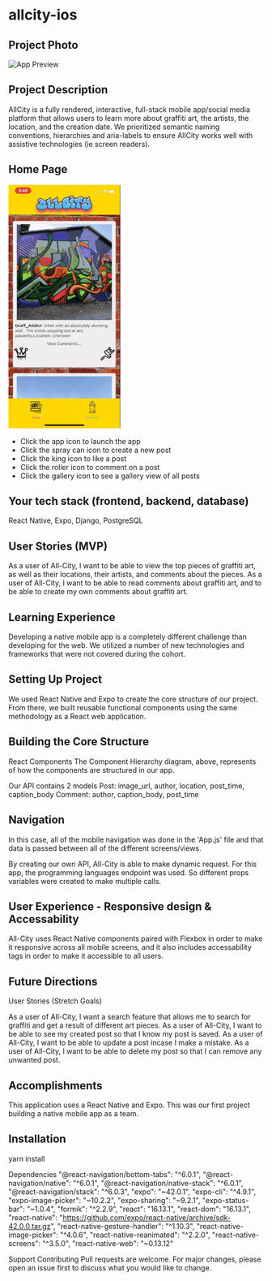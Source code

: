 # allcity-ios
## Project Photo
![App Preview](https://user-images.githubusercontent.com/65795477/128764980-eda26112-5ec2-4118-a11f-6f67eff425f5.png)


## Project Description

AllCity is a fully rendered, interactive, full-stack mobile app/social media platform that allows users to learn more about graffiti art, the artists, the location, and the creation date. We prioritized semantic naming conventions, hierarchies and aria-labels to ensure AllCity works well with assistive technologies (ie screen readers).

## Home Page

<img src="./assets/home_page_scroll.gif" alt="woof home page demo" />

- Click the app icon to launch the app
- Click the spray can icon to create a new post
- Click the king icon to like a post
- Click the roller icon to comment on a post
- Click the gallery icon to see a gallery view of all posts

## Your tech stack (frontend, backend, database)

React Native, Expo, Django, PostgreSQL

## User Stories (MVP)

As a user of All-City, I want to be able to view the top pieces of graffiti art, as well as their locations, their artists, and comments about the pieces.
As a user of All-City, I want to be able to read comments about graffiti art, and to be able to create my own comments about graffiti art.

## Learning Experience

Developing a native mobile app is a completely different challenge than developing for the web. We utilized a number of new technologies and frameworks that were not covered during the cohort.

## Setting Up Project

We used React Native and Expo to create the core structure of our project. From there, we built reusable functional components using the same methodology as a React web application.

## Building the Core Structure

React Components The Component Hierarchy diagram, above, represents of how the components are structured in our app.

Our API contains 2 models
Post: image_url, author, location, post_time, caption_body
Comment: author, caption_body, post_time

## Navigation

In this case, all of the mobile navigation was done in the 'App.js' file and that data is passed between all of the different screens/views.

By creating our own API, All-City is able to make dynamic request. For this app, the programming languages endpoint was used. So different props variables were created to make multiple calls.

## User Experience - Responsive design & Accessability

All-City uses React Native components paired with Flexbox in order to make it responsive across all mobile screens, and it also includes accessability tags in order to make it accessible to all users.

## Future Directions

User Stories (Stretch Goals)

As a user of All-City, I want a search feature that allows me to search for graffiti and get a result of different art pieces.
As a user of All-City, I want to be able to see my created post so that I know my post is saved.
As a user of All-City, I want to be able to update a post incase I make a mistake.
As a user of All-City, I want to be able to delete my post so that I can remove any unwanted post.

## Accomplishments

This application uses a React Native and Expo. This was our first project building a native mobile app as a team.

## Installation

yarn install

Dependencies
"@react-navigation/bottom-tabs": "^6.0.1",
"@react-navigation/native": "^6.0.1",
"@react-navigation/native-stack": "^6.0.1",
"@react-navigation/stack": "^6.0.3",
"expo": "~42.0.1",
"expo-cli": "^4.9.1",
"expo-image-picker": "~10.2.2",
"expo-sharing": "~9.2.1",
"expo-status-bar": "~1.0.4",
"formik": "^2.2.9",
"react": "16.13.1",
"react-dom": "16.13.1",
"react-native": "https://github.com/expo/react-native/archive/sdk-42.0.0.tar.gz",
"react-native-gesture-handler": "^1.10.3",
"react-native-image-picker": "^4.0.6",
"react-native-reanimated": "^2.2.0",
"react-native-screens": "^3.5.0",
"react-native-web": "~0.13.12"

Support
Contributing
Pull requests are welcome. For major changes, please open an issue first to discuss what you would like to change.
